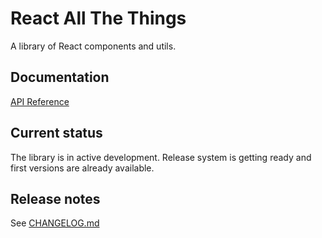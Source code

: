 # React All The Things

A library of React components and utils.

## Documentation

[API Reference](https://cchampou.github.io/react-alt/)

## Current status

The library is in active development.
Release system is getting ready and first versions are already available.

## Release notes

See [CHANGELOG.md](CHANGELOG.md)
